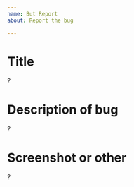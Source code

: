 ```yaml
---
name: But Report
about: Report the bug

---
```


# Title

?

# Description of bug

?

# Screenshot or other

?
